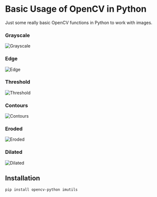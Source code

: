 # Basic Usage of OpenCV in Python
Just some really basic OpenCV functions in Python to work with images.

### **Grayscale**
![Grayscale](https://imgur.com/zS1O86J.png)
### **Edge**
![Edge](https://imgur.com/kwwSnwx.png)
### **Threshold**
![Threshold](https://imgur.com/F9Dv67h.png)
### **Contours**
![Contours](https://imgur.com/sRZKg4U.png)
### **Eroded**
![Eroded](https://imgur.com/4HDTOzJ.png)
### **Dilated**
![Dilated](https://imgur.com/N3xdx9V.png)

## Installation

`pip install opencv-python imutils`

